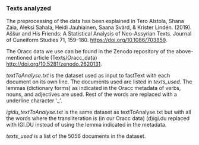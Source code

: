 ### Texts analyzed

The preprocessing of the data has been explained in Tero Alstola, Shana Zaia, Aleksi Sahala, Heidi Jauhiainen, Saana Svärd, & Krister Lindén. (2019). Aššur and His Friends: A Statistical Analysis of Neo-Assyrian Texts. Journal of Cuneiform Studies 71, 159–180. https://doi.org/10.1086/703859.

The Oracc data we use can be found in the Zenodo repository of the above-mentioned article (Texts/Oracc_data) http://doi.org/10.5281/zenodo.2620131.

*textToAnalyse.txt* is the dataset used as input to fastText with each document on its own line. The documents used are listed in *texts_used*. The lemmas (dictionary forms) as indicated in the Oracc metadata of verbs, nouns, and adjectives are used. Rest of the words are replaced with a underline character '_'.

*igidu_textToAnalyse.txt* is the same dataset as textToAnalyse.txt but with all the words where the transliteration is (in our Oracc data) (d)igi.du replaced with IGI.DU instead of using the lemma indicated in the metadata.

*texts_used* is a list of the 5056 documents in the dataset.
